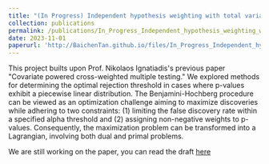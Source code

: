 ```yaml
---
title: "(In Progress) Independent hypothesis weighting with total variation regularization via ADMM"
collection: publications
permalink: /publications/In_Progress_Independent_hypothesis_weighting_with_total_variation_regularization_via_ADMM
date: 2023-11-01
paperurl: 'http://BaichenTan.github.io/files/In_Progress_Independent_hypothesis_weighting_with_total_variation_regularization_via_ADMM.pdf'
---
```


This project builts upon Prof. Nikolaos Ignatiadis's previous paper "Covariate powered cross-weighted multiple testing." We explored methods for determining the optimal rejection threshold in cases where p-values exhibit a piecewise linear distribution. The Benjamini-Hochberg procedure can be viewed as an optimization challenge aiming to maximize discoveries while adhering to two constraints: (1) limiting the false discovery rate within a specified alpha threshold and (2) assigning non-negative weights to p-values. Consequently, the maximization problem can be transformed into a Lagrangian, involving both dual and primal problems. 

We are still working on the paper, you can read the draft [here](http://BaichenTan.github.io/files/In_Progress_Independent_hypothesis_weighting_with_total_variation_regularization_via_ADMM.pdf)


